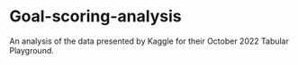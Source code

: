 # Goal-scoring-analysis
An analysis of the data presented by Kaggle for their October 2022 Tabular Playground.
